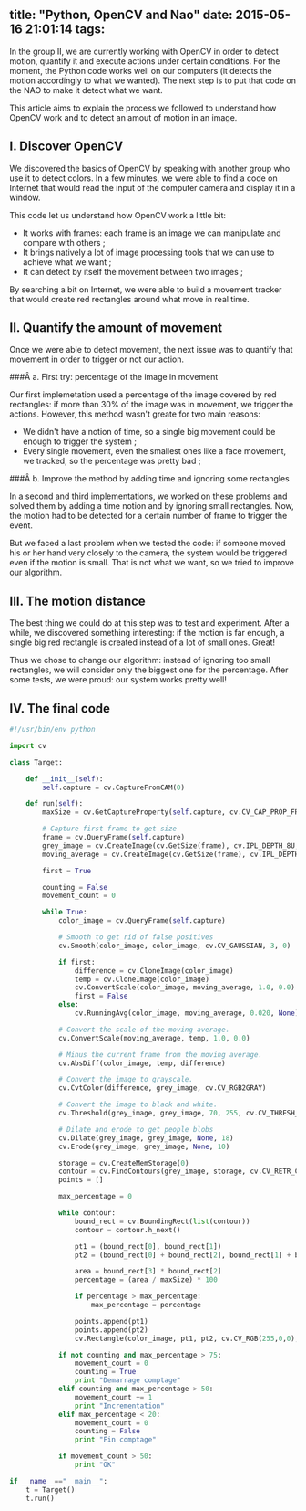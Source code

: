 title: "Python, OpenCV and Nao"
date: 2015-05-16 21:01:14
tags:
---

In the group II, we are currently working with OpenCV in order to detect motion, quantify it and execute actions under certain conditions. For the moment, the Python code works well on our computers (it detects the motion accordingly to what we wanted). The next step is to put that code on the NAO to make it detect what we want.

This article aims to explain the process we followed to understand how OpenCV work and to detect an amout of motion in an image.


## I. Discover OpenCV

We discovered the basics of OpenCV by speaking with another group who use it to detect colors. In a few minutes, we were able to find a code on Internet that would read the input of the computer camera and display it in a window.

This code let us understand how OpenCV work a little bit:

- It works with frames: each frame is an image we can manipulate and compare with others ;
- It brings natively a lot of image processing tools that we can use to achieve what we want ;
- It can detect by itself the movement between two images ;

By searching a bit on Internet, we were able to build a movement tracker that would create red rectangles around what move in real time.


## II. Quantify the amount of movement

Once we were able to detect movement, the next issue was to quantify that movement in order to trigger or not our action.

###Â a. First try: percentage of the image in movement

Our first implemetation used a percentage of the image covered by red rectangles: if more than 30% of the image was in movement, we trigger the actions. However, this method wasn't greate for two main reasons:

- We didn't have a notion of time, so a single big movement could be enough to trigger the system ;
- Every single movement, even the smallest ones like a face movement, we tracked, so the percentage was pretty bad ;

###Â b. Improve the method by adding time and ignoring some rectangles

In a second and third implementations, we worked on these problems and solved them by adding a time notion and by ignoring small rectangles. Now, the motion had to be detected for a certain number of frame to trigger the event.

But we faced a last problem when we tested the code: if someone moved his or her hand very closely to the camera, the system would be triggered even if the motion is small. That is not what we want, so we tried to improve our algorithm.


## III. The motion distance

The best thing we could do at this step was to test and experiment. After a while, we discovered something interesting: if the motion is far enough, a single big red rectangle is created instead of a lot of small ones. Great!

Thus we chose to change our algorithm: instead of ignoring too small rectangles, we will consider only the biggest one for the percentage. After some tests, we were proud: our system works pretty well!


## IV. The final code

``` python
#!/usr/bin/env python

import cv

class Target:

    def __init__(self):
        self.capture = cv.CaptureFromCAM(0)

    def run(self):
        maxSize = cv.GetCaptureProperty(self.capture, cv.CV_CAP_PROP_FRAME_WIDTH) * cv.GetCaptureProperty(self.capture, cv.CV_CAP_PROP_FRAME_HEIGHT)

        # Capture first frame to get size
        frame = cv.QueryFrame(self.capture)
        grey_image = cv.CreateImage(cv.GetSize(frame), cv.IPL_DEPTH_8U, 1)
        moving_average = cv.CreateImage(cv.GetSize(frame), cv.IPL_DEPTH_32F, 3)

        first = True

        counting = False
        movement_count = 0

        while True:
            color_image = cv.QueryFrame(self.capture)

            # Smooth to get rid of false positives
            cv.Smooth(color_image, color_image, cv.CV_GAUSSIAN, 3, 0)

            if first:
                difference = cv.CloneImage(color_image)
                temp = cv.CloneImage(color_image)
                cv.ConvertScale(color_image, moving_average, 1.0, 0.0)
                first = False
            else:
                cv.RunningAvg(color_image, moving_average, 0.020, None)

            # Convert the scale of the moving average.
            cv.ConvertScale(moving_average, temp, 1.0, 0.0)

            # Minus the current frame from the moving average.
            cv.AbsDiff(color_image, temp, difference)

            # Convert the image to grayscale.
            cv.CvtColor(difference, grey_image, cv.CV_RGB2GRAY)

            # Convert the image to black and white.
            cv.Threshold(grey_image, grey_image, 70, 255, cv.CV_THRESH_BINARY)

            # Dilate and erode to get people blobs
            cv.Dilate(grey_image, grey_image, None, 18)
            cv.Erode(grey_image, grey_image, None, 10)

            storage = cv.CreateMemStorage(0)
            contour = cv.FindContours(grey_image, storage, cv.CV_RETR_CCOMP, cv.CV_CHAIN_APPROX_SIMPLE)
            points = []

            max_percentage = 0

            while contour:
                bound_rect = cv.BoundingRect(list(contour))
                contour = contour.h_next()

                pt1 = (bound_rect[0], bound_rect[1])
                pt2 = (bound_rect[0] + bound_rect[2], bound_rect[1] + bound_rect[3])

                area = bound_rect[3] * bound_rect[2]
                percentage = (area / maxSize) * 100

                if percentage > max_percentage:
                    max_percentage = percentage

                points.append(pt1)
                points.append(pt2)
                cv.Rectangle(color_image, pt1, pt2, cv.CV_RGB(255,0,0), 1)

            if not counting and max_percentage > 75:
                movement_count = 0
                counting = True
                print "Demarrage comptage"
            elif counting and max_percentage > 50:
                movement_count += 1
                print "Incrementation"
            elif max_percentage < 20:
                movement_count = 0
                counting = False
                print "Fin comptage"

            if movement_count > 50:
                print "OK"

if __name__=="__main__":
    t = Target()
    t.run()
```